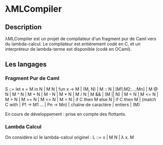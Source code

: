 # λMLCompiler

## Description

λMLCompiler est un projet de compilateur d'un fragment pur de Caml vers du lambda-calcul.
Le compilateur est entièrement codé en C, et un interpréteur de lambda-terme est disponible (codé en OCaml).

## Les langages

### Fragment Pur de Caml
S ::= let x = M in N | M N | fun x -> M | (M, N) | M :: N | [M1;M2;...;Mn]
     | M @ N | M ^ N | M + N | M - N | M * N | M / N | M && | (M || N)
     | M < N | M <= N | M > N | M >= N | M <> N | M = N
     | if C then M else N | if C then M | (match C with | P1  -> M1 ... | Pn -> Mn) | chaîne de caractère | entiers
     | (M)

En cours de développement : prise en compte des flottants.

### Lambda Calcul
On considère ici le lambda-calcul originel :
L ::= x | M N | λ x. M
